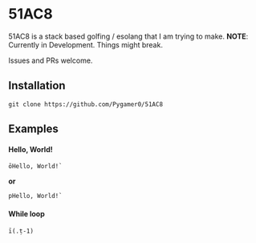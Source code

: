 # 51AC8
51AC8 is a stack based golfing / esolang that I am trying to make.
**NOTE**: Currently in Development. Things might break.

Issues and PRs welcome.

## Installation
```
git clone https://github.com/Pygamer0/51AC8
```

## Examples
#### Hello, World!
```
ōHello, World!`
```
**or**
```
pHello, World!`
```

#### While loop
```
ī(.ṭ-1)
```


